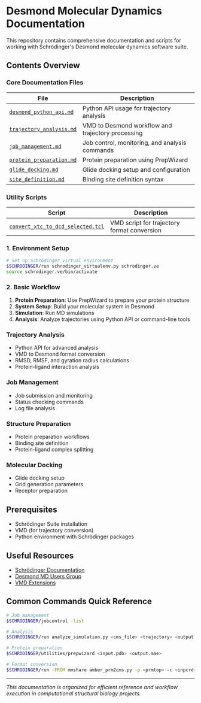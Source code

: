 # Desmond Molecular Dynamics Documentation

This repository contains comprehensive documentation and scripts for working with Schrödinger's Desmond molecular dynamics software suite.

## Contents Overview

### Core Documentation Files

| File | Description |
|------|-------------|
| [`desmond_python_api.md`](./desmond_python_api.md) | Python API usage for trajectory analysis |
| [`trajectory_analysis.md`](./trajectory_analysis.md) | VMD to Desmond workflow and trajectory processing |
| [`job_management.md`](./job_management.md) | Job control, monitoring, and analysis commands |
| [`protein_preparation.md`](./protein_preparation.md) | Protein preparation using PrepWizard |
| [`glide_docking.md`](./glide_docking.md) | Glide docking setup and configuration |
| [`site_definition.md`](./site_definition.md) | Binding site definition syntax |

### Utility Scripts

| Script | Description |
|--------|-------------|
| [`convert_xtc_to_dcd_selected.tcl`](./convert_xtc_to_dcd_selected.tcl) | VMD script for trajectory format conversion |


### 1. Environment Setup
```bash
# Set up Schrödinger virtual environment
$SCHRODINGER/run schrodinger_virtualenv.py schrodinger.ve
source schrodinger.ve/bin/activate
```

### 2. Basic Workflow
1. **Protein Preparation**: Use PrepWizard to prepare your protein structure
2. **System Setup**: Build your molecular system in Desmond
3. **Simulation**: Run MD simulations
4. **Analysis**: Analyze trajectories using Python API or command-line tools



### Trajectory Analysis
- Python API for advanced analysis
- VMD to Desmond format conversion
- RMSD, RMSF, and gyration radius calculations
- Protein-ligand interaction analysis

### Job Management
- Job submission and monitoring
- Status checking commands
- Log file analysis

### Structure Preparation
- Protein preparation workflows
- Binding site definition
- Protein-ligand complex splitting

### Molecular Docking
- Glide docking setup
- Grid generation parameters
- Receptor preparation

## Prerequisites

- Schrödinger Suite installation
- VMD (for trajectory conversion)
- Python environment with Schrödinger packages

## Useful Resources

- [Schrödinger Documentation](https://www.schrodinger.com/documentation)
- [Desmond MD Users Group](https://groups.google.com/g/desmond-md-users)
- [VMD Extensions](https://github.com/tonigi/vmd_extensions)

## Common Commands Quick Reference

```bash
# Job management
$SCHRODINGER/jobcontrol -list

# Analysis
$SCHRODINGER/run analyze_simulation.py <cms_file> <trajectory> <output.eaf> <input.eaf>

# Protein preparation
$SCHRODINGER/utilities/prepwizard <input.pdb> <output.mae>

# Format conversion
$SCHRODINGER/run -FROM mmshare amber_prm2cms.py -p <prmtop> -c <inpcrd> -o <output>
```

---

*This documentation is organized for efficient reference and workflow execution in computational structural biology projects.*
